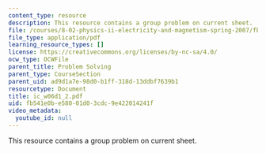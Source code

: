 ```yaml
---
content_type: resource
description: This resource contains a group problem on current sheet.
file: /courses/8-02-physics-ii-electricity-and-magnetism-spring-2007/fb541e0be58001d03cdc9e422014241f_ic_w06d1_2.pdf
file_type: application/pdf
learning_resource_types: []
license: https://creativecommons.org/licenses/by-nc-sa/4.0/
ocw_type: OCWFile
parent_title: Problem Solving
parent_type: CourseSection
parent_uid: ad9d1a7e-98d0-b1ff-318d-13ddbf7639b1
resourcetype: Document
title: ic_w06d1_2.pdf
uid: fb541e0b-e580-01d0-3cdc-9e422014241f
video_metadata:
  youtube_id: null
---
```

This resource contains a group problem on current sheet.